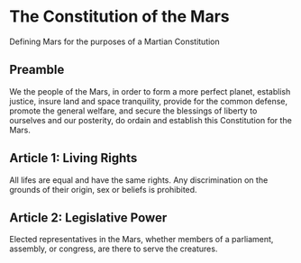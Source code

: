 # The Constitution of the Mars

Defining Mars for the purposes of a Martian Constitution

## Preamble

We the people of the Mars, in order to form a more perfect planet, establish justice, insure land and space tranquility, provide for the common defense, promote the general welfare, and secure the blessings of liberty to ourselves and our posterity, do ordain and establish this Constitution for the Mars.

## Article 1: Living Rights

All lifes are equal and have the same rights. Any discrimination on the grounds of their origin, sex or beliefs is prohibited.

## Article 2: Legislative Power

Elected representatives in the Mars, whether members of a parliament, assembly, or congress, are there to serve the creatures.
